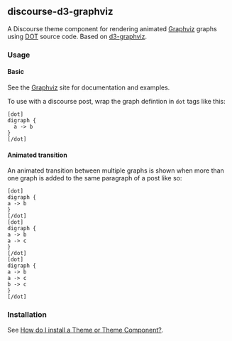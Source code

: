 ## discourse-d3-graphviz

A Discourse theme component for rendering animated
[Graphviz](https://www.graphviz.org/) graphs using
[DOT](https://www.graphviz.org/doc/info/lang.html) source code. Based
on [d3-graphviz](https://github.com/magjac/d3-graphviz).

### Usage
#### Basic

See the [Graphviz](https://www.graphviz.org/documentation/) site for documentation and examples.

To use with a discourse post, wrap the graph defintion in `dot` tags
like this:

```
[dot]
digraph {
  a -> b
}
[/dot]
```

#### Animated transition

An animated transition between multiple graphs is shown when more
than one graph is added to the same paragraph of a post like so:

```
[dot]
digraph {
a -> b
}
[/dot]
[dot]
digraph {
a -> b
a -> c
}
[/dot]
[dot]
digraph {
a -> b
a -> c
b -> c
}
[/dot]
```

### Installation

See [How do I install a Theme or Theme Component?](https://meta.discourse.org/t/how-do-i-install-a-theme-or-theme-component/63682).
